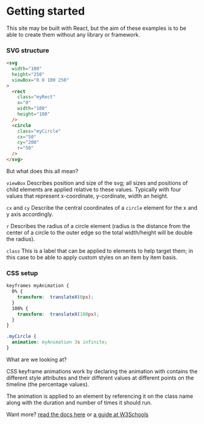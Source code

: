 # Getting started

This site may be built with React, but the aim of these examples is to be able to create them without any library or framework.

### SVG structure

```html
<svg
  width="100"
  height="250"
  viewBox="0 0 100 250"
>
  <rect
    class="myRect"
    x="0"
    width="100"
    height="100"
  />
  <circle
    class="myCircle"
    cx="50"
    cy="200"
    r="50"
  />
</svg>
```

But what does this all mean?

`viewBox` Describes position and size of the svg; all sizes and positions of child elements are applied relative to these values. Typically with four values that represent x-coordinate, y-cordinate, width an height.

`cx` and `cy` Describe the central coordinates of a `circle` element for the x and y axis accordingly.

`r` Describes the radius of a circle element (radius is the distance from the center of a circle to the outer edge so the total width/height will be double the radius).

`class` This is a label that can be applied to elements to help target them; in this case to be able to apply custom styles on an item by item basis.


### CSS setup

```css
keyframes myAnimation {
  0% {
    transform:  translateX(0px);
  }
  100% {
    transform:  translateX(100px);
  }
}

.myCircle {
  animation: myAnimation 3s infinite;
}
```

What are we looking at? 

CSS keyframe animations work by declaring the animation with contains the different style attributes and their different values at different points on the timeline (the percentage values).

The animation is applied to an element by referencing it on the class name along with the duration and number of times it should run. 

Want more? [read the docs here](https://developer.mozilla.org/en-US/docs/Web/CSS/CSS_Animations) or [a guide at W3Schools](https://www.w3schools.com/css/css3_animations.asp)


